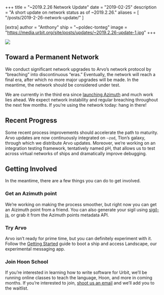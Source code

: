 +++
title = "~2019.2.26 Network Update"
date = "2019-02-25"
description = "A short update on network status as of ~2019.2.26."
aliases = [ "/posts/2019-2-26-network-update/" ]

[extra]
author = "Anthony"
ship = "~poldec-tonteg"
image = "https://media.urbit.org/site/posts/updates/~2019.2.26-update-1.jpg"
+++

![](https://media.urbit.org/site/posts/updates/~2019.2.26-update-1.jpg)

## Toward a Permanent Network

We conduct significant network upgrades to Arvo’s network protocol by “breaching” into discontinuous “eras.” Eventually, the network will reach a final era, after which no more major upgrades will be made. In the meantime, the network should be considered under test.

We are currently in the third era since [launching Azimuth](/posts/essays/azimuth-is-on-chain) and much work lies ahead. We expect network instability and regular breaching throughout the next few months. If you’re using the network today: hang in there!

## Recent Progress

Some recent process improvements should accelerate the path to maturity. Arvo updates are now continuously integrated on `~zod`, Tlon’s galaxy, through which we distribute Arvo updates. Moreover, we’re working on an integration testing framework, tentatively named pH, that allows us to test across virtual networks of ships and dramatically improve debugging.

## Getting Involved

In the meantime, there are a few things you can do to get involved.

### Get an Azimuth point

We’re working on making the process smoother, but right now you can get an Aizimuth point from a friend. You can also generate your sigil using [sigil-js](https://github.com/urbit/sigil-js), or grab it from the Azimuth points metadata API.

### Try Arvo

Arvo isn’t ready for prime time, but you can definitely experiment with it. Follow the [Getting Started](/docs/getting-started) guide to boot a ship and access Landscape, our experimental messaging app.

### Join Hoon School

If you’re interested in learning how to write software for Urbit, we’ll be running online classes to teach the language, Hoon, and more in coming months. If you’re interested to join, [shoot us an email](mailto:support@urbit.org) and we’ll add you to the waitlist.
